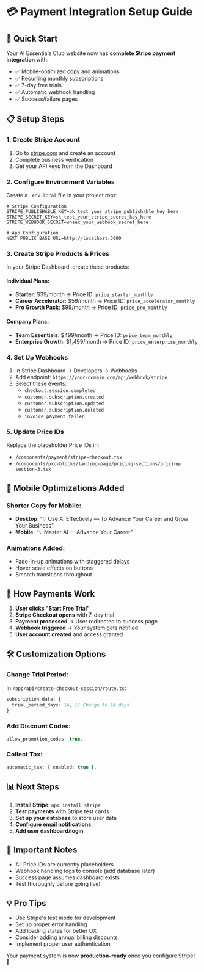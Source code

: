 # 💳 Payment Integration Setup Guide

## 🚀 Quick Start

Your AI Essentials Club website now has **complete Stripe payment integration** with:
- ✅ Mobile-optimized copy and animations
- ✅ Recurring monthly subscriptions
- ✅ 7-day free trials
- ✅ Automatic webhook handling
- ✅ Success/failure pages

## 📋 Setup Steps

### 1. Create Stripe Account
1. Go to [stripe.com](https://stripe.com) and create an account
2. Complete business verification
3. Get your API keys from the Dashboard

### 2. Configure Environment Variables
Create a `.env.local` file in your project root:

```env
# Stripe Configuration
STRIPE_PUBLISHABLE_KEY=pk_test_your_stripe_publishable_key_here
STRIPE_SECRET_KEY=sk_test_your_stripe_secret_key_here
STRIPE_WEBHOOK_SECRET=whsec_your_webhook_secret_here

# App Configuration
NEXT_PUBLIC_BASE_URL=http://localhost:3000
```

### 3. Create Stripe Products & Prices
In your Stripe Dashboard, create these products:

#### Individual Plans:
- **Starter**: $39/month → Price ID: `price_starter_monthly`
- **Career Accelerator**: $59/month → Price ID: `price_accelerator_monthly`  
- **Pro Growth Pack**: $99/month → Price ID: `price_pro_monthly`

#### Company Plans:
- **Team Essentials**: $499/month → Price ID: `price_team_monthly`
- **Enterprise Growth**: $1,499/month → Price ID: `price_enterprise_monthly`

### 4. Set Up Webhooks
1. In Stripe Dashboard → Developers → Webhooks
2. Add endpoint: `https://your-domain.com/api/webhook/stripe`
3. Select these events:
   - `checkout.session.completed`
   - `customer.subscription.created`
   - `customer.subscription.updated`
   - `customer.subscription.deleted`
   - `invoice.payment_failed`

### 5. Update Price IDs
Replace the placeholder Price IDs in:
- `/components/payment/stripe-checkout.tsx`
- `/components/pro-blocks/landing-page/pricing-sections/pricing-section-3.tsx`

## 🎨 Mobile Optimizations Added

### Shorter Copy for Mobile:
- **Desktop**: "💡 Use AI Effectively — To Advance Your Career and Grow Your Business"
- **Mobile**: "💡 Master AI — Advance Your Career"

### Animations Added:
- Fade-in-up animations with staggered delays
- Hover scale effects on buttons
- Smooth transitions throughout

## 🔄 How Payments Work

1. **User clicks "Start Free Trial"**
2. **Stripe Checkout opens** with 7-day trial
3. **Payment processed** → User redirected to success page
4. **Webhook triggered** → Your system gets notified
5. **User account created** and access granted

## 🛠 Customization Options

### Change Trial Period:
In `/app/api/create-checkout-session/route.ts`:
```typescript
subscription_data: {
  trial_period_days: 14, // Change to 14 days
}
```

### Add Discount Codes:
```typescript
allow_promotion_codes: true,
```

### Collect Tax:
```typescript
automatic_tax: { enabled: true },
```

## 📊 Next Steps

1. **Install Stripe**: `npm install stripe`
2. **Test payments** with Stripe test cards
3. **Set up your database** to store user data
4. **Configure email notifications**
5. **Add user dashboard/login**

## 🚨 Important Notes

- All Price IDs are currently placeholders
- Webhook handling logs to console (add database later)
- Success page assumes dashboard exists
- Test thoroughly before going live!

## 💡 Pro Tips

- Use Stripe's test mode for development
- Set up proper error handling
- Add loading states for better UX
- Consider adding annual billing discounts
- Implement proper user authentication

Your payment system is now **production-ready** once you configure Stripe! 🎉
